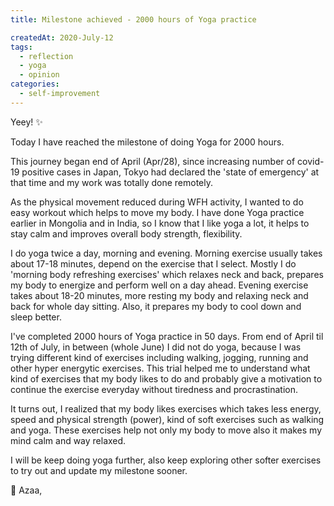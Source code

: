 ```yaml
---
title: Milestone achieved - 2000 hours of Yoga practice

createdAt: 2020-July-12
tags: 
  - reflection
  - yoga
  - opinion
categories:
  - self-improvement
--- 
```


Yeey! :sparkles:

Today I have reached the milestone of doing Yoga for 2000 hours.

This journey began end of April (Apr/28), since increasing number of covid-19 positive cases in Japan, Tokyo had declared the 'state of emergency' at that time and my work was totally done remotely.

As the physical movement reduced during WFH activity, I wanted to do easy workout which helps to move my body. I have done Yoga practice earlier in Mongolia and in India, so I know that I like yoga a lot, it helps to stay calm and improves overall body strength, flexibility.

I do yoga twice a day, morning and evening. Morning exercise usually takes about 17-18 minutes, depend on the exercise that I select. Mostly I do 'morning body refreshing exercises' which relaxes neck and back, prepares my body to energize and perform well on a day ahead. Evening exercise takes about 18-20 minutes, more resting my body and relaxing neck and back for whole day sitting. Also, it prepares my body to cool down and sleep better.

I've completed 2000 hours of Yoga practice in 50 days. From end of April til 12th of July, in between (whole June) I did not do yoga, because I was trying different kind of exercises including walking, jogging, running and other hyper energytic exercises. This trial helped me to understand what kind of exercises that my body likes to do and probably give a motivation to continue the exercise everyday without tiredness and procrastination. 

It turns out, I realized that my body likes exercises which takes less energy, speed and physical strength (power), kind of soft exercises such as walking and yoga. These exercises help not only my body to move also it makes my mind calm and way relaxed.

I will be keep doing yoga further, also keep exploring other softer exercises to try out and update my milestone sooner. 

:yellow_heart: Azaa,